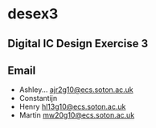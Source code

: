 desex3
======

Digital IC Design Exercise 3
----------------------------

Email
-----
- Ashley... ajr2g10@ecs.soton.ac.uk
- Constantijn
- Henry  hl13g10@ecs.soton.ac.uk
- Martin mw20g10@ecs.soton.ac.uk
